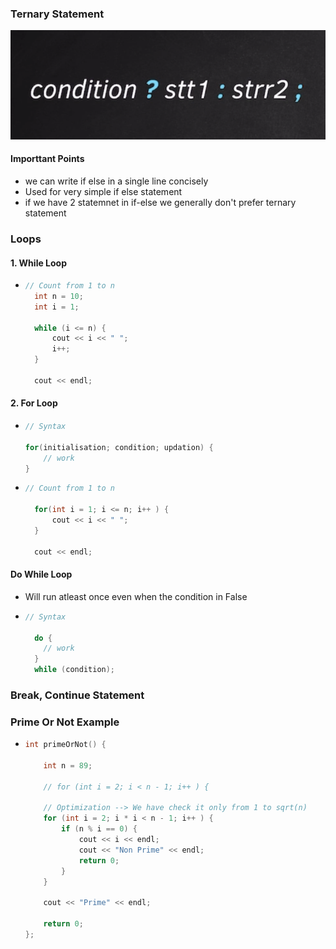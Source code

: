 ### Ternary Statement

![alt text](image.png)

#### Importtant Points

- we can write if else in a single line concisely
- Used for very simple if else statement
- if we have 2 statemnet in if-else we generally don't prefer ternary statement

### Loops

#### 1. While Loop

- ```c++
  // Count from 1 to n
    int n = 10;
    int i = 1;

    while (i <= n) {
        cout << i << " ";
        i++;
    }

    cout << endl;
  ```

#### 2. For Loop

- ```c++
  // Syntax

  for(initialisation; condition; updation) {
      // work
  }
  ```

- ```c++
  // Count from 1 to n

    for(int i = 1; i <= n; i++ ) {
        cout << i << " ";
    }

    cout << endl;
  ```

#### Do While Loop

- Will run atleast once even when the condition in False
- ```c++
  // Syntax

    do {
      // work
    }
    while (condition);
  ```

### Break, Continue Statement

### Prime Or Not Example

- ```c++
  int primeOrNot() {

      int n = 89;

      // for (int i = 2; i < n - 1; i++ ) {

      // Optimization --> We have check it only from 1 to sqrt(n)
      for (int i = 2; i * i < n - 1; i++ ) {
          if (n % i == 0) {
              cout << i << endl;
              cout << "Non Prime" << endl;
              return 0;
          }
      }

      cout << "Prime" << endl;

      return 0;
  };
  ```
